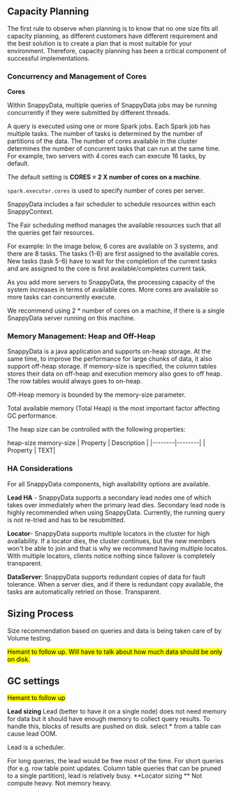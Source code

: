 ## Capacity Planning

The first rule to observe when planning is to know that no one size fits all capacity planning, as different customers have different requirement and the best solution is to create a plan that is most suitable for your environment. Therefore, capacity planning has been a critical component of successful implementations.

### Concurrency and Management of Cores

**Cores**

Within SnappyData, multiple queries of SnappyData jobs may be running concurrently if they were submitted by different threads.

A query is executed using one or more Spark jobs. Each Spark job has multiple tasks. The number of tasks is determined by the number of partitions of the data.  The number of cores available in the cluster determines the number of concurrent tasks that can run at the same time. For example, two servers with 4 cores each can execute 16 tasks, by default.

The default setting is **CORES = 2 X number of cores on a machine**. 

`spark.executor.cores` is used to specify number of cores per server.


SnappyData includes a fair scheduler to schedule resources within each SnappyContext.

The Fair scheduling method manages the available resources such that all the queries get fair resources. 

For example: In the image below, 6 cores are available on 3 systems, and there are 8 tasks. The tasks (1-6) are first assigned to the available cores. New tasks (task 5-6) have to wait for the completion of the current tasks and are assigned to the core is first available/completes current task.

As you add more servers to SnappyData, the processing capacity of the system increases in terms of available cores. More cores are available so more tasks can concurrently execute.

We recommend using 2 * number of cores on a machine, if there is a single SnappyData server running on this machine.

### Memory Management: Heap and Off-Heap 
SnappyData is a java application and supports on-heap storage. At the same time, to improve the performance for large chunks of data, it also support off-heap storage. If memory-size is specified, the column tables stores their data on off-heap and execution memory also goes to off heap. The row tables would always goes to on-heap.

Off-Heap memory is bounded by the memory-size parameter.

Total available memory (Total Heap) is the most important factor affecting GC performance.


The heap size can be controlled with the following properties:

heap-size
memory-size 
| Property | Description |
|--------|--------|
| Property | TEXT|



### HA Considerations

For all SnappyData components, high availability options are available. 

**Lead HA** - SnappyData supports a secondary lead nodes one of which takes over immediately when the primary lead dies. Secondary lead node is highly recommended when using SnappyData. Currently, the running query is not re-tried and has to be resubmitted.

**Locator**- SnappyData supports multiple locators in the cluster for high availability. If a locator dies, the cluster continues, but the new members won't be able to join and that is why we recommend having multiple locatos. With multiple locators, clients notice nothing since failover is completely transparent.

**DataServer**:
SnappyData supports redundant copies of data for fault tolerance. 
When a server dies, and if there is redundant copy available, the tasks are automatically retried on those. Transparent.

## Sizing Process
Size recommendation based on queries and data is being taken care of by Volume testing. 

<mark>Hemant to follow up. Will have to talk about how much data should be only on disk.<mark>

## GC settings 

<mark>Hemant to follow up</mark>

**Lead sizing** 
Lead (better to have it on a single node) does not need memory for data but it should have enough memory to collect query results. To handle this, blocks of results are pushed on disk. select * from a table can cause lead OOM. 

Lead is a scheduler. 

For long queries, the lead would be free most of the time. For short queries (for e.g. row table point updates. Column table queries that can be pruned to a single partition), lead is relatively busy.
**Locator sizing **
Not compute heavy. Not memory heavy.		